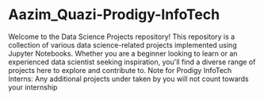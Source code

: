 # Aazim_Quazi-Prodigy-InfoTech
Welcome to the Data Science Projects repository! This repository is a collection of various data science-related projects implemented using Jupyter Notebooks. Whether you are a beginner looking to learn or an experienced data scientist seeking inspiration, you'll find a diverse range of projects here to explore and contribute to. Note for Prodigy InfoTech Interns: Any additional projects under taken by you will not count towards your internship



